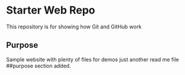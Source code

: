# Starter Web Repo

This repository is for showing how Git and GitHub work

## Purpose

Sample website with plenty of files for demos
just another read me file
##purpose section added.
